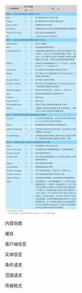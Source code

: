 <img src="../../../../_assets/image/微信截图_20200616165722_副本.png" alt="微信截图_20200616165722_副本" style="zoom:67%;" />



内容协商

缓存

客户端信息

实体信息

条件请求

范围请求

传输格式

